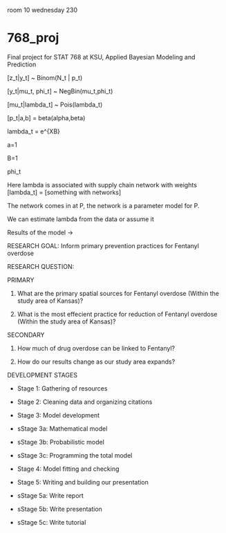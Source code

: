 room 10 wednesday 230
# 768_proj
Final project for STAT 768 at KSU, Applied Bayesian Modeling and Prediction


[z_t|y_t] ~ Binom(N_t | p_t)

[y_t|mu_t, phi_t] ~ NegBin(mu_t,phi_t)

[mu_t|lambda_t] ~ Pois(lambda_t)

[p_t|a,b] = beta(alpha,beta)

lambda_t = e^{XB}

a=1

B=1

phi_t


Here lambda is associated with supply chain network with weights
[lambda_t] = [something with networks]

The network comes in at P, the network is a parameter model for P. 

We can estimate lambda from the data or assume it

Results of the model -> 

RESEARCH GOAL: Inform primary prevention practices for Fentanyl overdose

RESEARCH QUESTION: 

PRIMARY

1. What are the primary spatial sources for Fentanyl overdose (Within the study area of Kansas)?

2. What is the most effecient practice for reduction of Fentanyl overdose (Within the study area of Kansas)?

SECONDARY

1. How much of drug overdose can be linked to Fentanyl?

2. How do our results change as our study area expands?

DEVELOPMENT STAGES

- Stage 1: Gathering of resources

- Stage 2: Cleaning data and organizing citations

- Stage 3: Model development

- sStage 3a: Mathematical model

- sStage 3b: Probabilistic model

- sStage 3c: Programming the total model

- Stage 4: Model fitting and checking

- Stage 5: Writing and building our presentation

- sStage 5a: Write report

- sStage 5b: Write presentation

- sStage 5c: Write tutorial

